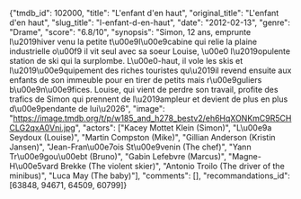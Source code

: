 {"tmdb_id": 102000, "title": "L'enfant d'en haut", "original_title": "L'enfant d'en haut", "slug_title": "l-enfant-d-en-haut", "date": "2012-02-13", "genre": "Drame", "score": "6.8/10", "synopsis": "Simon, 12 ans, emprunte l\u2019hiver venu la petite t\u00e9l\u00e9cabine qui relie la plaine industrielle o\u00f9 il vit seul avec sa soeur Louise, \u00e0 l\u2019opulente station de ski qui la surplombe. L\u00e0-haut, il vole les skis et l\u2019\u00e9quipement des riches touristes qu\u2019il revend ensuite aux enfants de son immeuble pour en tirer de petits mais r\u00e9guliers b\u00e9n\u00e9fices. Louise, qui vient de perdre son travail, profite des trafics de Simon qui prennent de l\u2019ampleur et devient de plus en plus d\u00e9pendante de lui\u2026", "image": "https://image.tmdb.org/t/p/w185_and_h278_bestv2/eh6HqXONKmC9R5CHCLG2qxA0Vni.jpg", "actors": ["Kacey Mottet Klein (Simon)", "L\u00e9a Seydoux (Louise)", "Martin Compston (Mike)", "Gillian Anderson (Kristin Jansen)", "Jean-Fran\u00e7ois St\u00e9venin (The chef)", "Yann Tr\u00e9gou\u00ebt (Bruno)", "Gabin Lefebvre (Marcus)", "Magne-H\u00e5vard Brekke (The violent skier)", "Antonio Troilo (The driver of the minibus)", "Luca May (The baby)"], "comments": [], "recommandations_id": [63848, 94671, 64509, 60799]}
